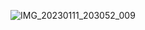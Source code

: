 ![IMG_20230111_203052_009](https://user-images.githubusercontent.com/119480777/211839945-8300f1da-8b1d-47a7-b847-1dc685428e36.jpg)


